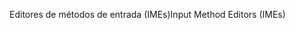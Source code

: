 <span data-ttu-id="98cb0-101">Editores de métodos de entrada (IMEs)</span><span class="sxs-lookup"><span data-stu-id="98cb0-101">Input Method Editors (IMEs)</span></span>